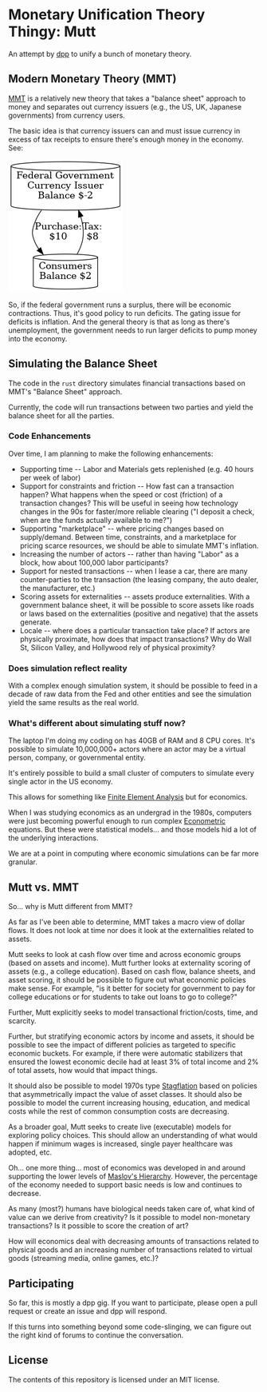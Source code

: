 # Monetary Unification Theory Thingy: Mutt

An attempt by [dpp](https://twitter.com/dpp) to unify
a bunch of monetary theory.

## Modern Monetary Theory (MMT)

[MMT](https://stephaniekelton.com/) is a relatively new theory that takes a
"balance sheet" approach to money and separates out currency issuers (e.g.,
the US, UK, Japanese governments) from currency users.

The basic idea is that currency issuers can and must issue currency in
excess of tax receipts to ensure there's enough money in the economy. See:

<img src='images/flows.png'>

So, if the federal government runs a surplus, there will be economic contractions.
Thus, it's good policy to run deficits. The gating issue for deficits is inflation.
And the general theory is that as long as there's unemployment, the government needs
to run larger deficits to pump money into the economy.

## Simulating the Balance Sheet

The code in the `rust` directory simulates financial transactions
based on MMT's "Balance Sheet" approach.

Currently, the code will run transactions between two parties and yield the
balance sheet for all the parties.

### Code Enhancements

Over time, I am planning to make the following enhancements:

* Supporting time -- Labor and Materials gets replenished (e.g. 40 hours per week of labor)
* Support for constraints and friction -- How fast can a transaction happen? What happens when 
  the speed or cost (friction) of a transaction changes? This will be useful in seeing
  how technology changes in the 90s for faster/more reliable clearing ("I deposit a check,
  when are the funds actually available to me?")
* Supporting "marketplace" -- where pricing changes based on supply/demand. Between time, constraints,
  and a marketplace for pricing scarce resources, we should be able to simulate MMT's inflation.
* Increasing the number of actors -- rather than having "Labor" as a block, how about 100,000 labor participants?
* Support for nested transactions -- when I lease a car, there are many counter-parties to the transaction (the leasing company, the auto dealer, the manufacturer, etc.) 
* Scoring assets for externalities -- assets produce externalities. With a government balance sheet, it
  will be possible to score assets like roads or laws based on the externalities (positive and negative)
  that the assets generate.
* Locale -- where does a particular transaction take place? If actors are physically proximate, 
  how does that impact transactions? Why do Wall St, Silicon Valley, and Hollywood rely of physical proximity?


### Does simulation reflect reality

With a complex enough simulation system, it should be possible to feed in a decade of raw
data from the Fed and other entities and see the simulation yield the same results as the
real world.

### What's different about simulating stuff now?

The laptop I'm doing my coding on has 40GB of RAM and 8 CPU cores. It's possible to simulate
10,000,000+ actors where an actor may be a virtual person, company, or governmental entity.

It's entirely possible to build a small cluster of computers to simulate every single actor
in the US economy.

This allows for something like [Finite Element Analysis](https://en.wikipedia.org/wiki/Finite_element_method)
but for economics.

When I was studying economics as an undergrad in the 1980s, computers were just becoming powerful enough
to run complex [Econometric](https://en.wikipedia.org/wiki/Econometrics) equations. But these were statistical
models... and those models hid a lot of the underlying interactions.

We are at a point in computing where economic simulations can be far more granular.

## Mutt vs. MMT

So... why is Mutt different from MMT?

As far as I've been able to determine, MMT takes a macro view of dollar flows. It does not
look at time nor does it look at the externalities related to assets.

Mutt seeks to look at cash flow over time and across economic groups (based on assets and income).
Mutt further looks at externality scoring of assets (e.g., a college education). Based on cash flow,
balance sheets, and asset scoring, it should be possible to figure out what economic policies
make sense. For example, "is it better for society for government to pay for college educations
or for students to take out loans to go to college?"

Further, Mutt explicitly seeks to model transactional friction/costs, time, and scarcity.

Further, but stratifying economic actors by income and assets, it should be possible to see
the impact of different policies as targeted to specific economic buckets. For example,
if there were automatic stabilizers that ensured the lowest economic decile had at least 3%
of total income and 2% of total assets, how would that impact things.

It should also be possible to model 1970s type [Stagflation](https://en.wikipedia.org/wiki/Stagflation)
based on policies that asymmetrically impact the value of asset classes. It should also be
possible to model the current increasing housing, education, and medical costs while the rest of
common consumption costs are decreasing.

As a broader goal, Mutt seeks to create live (executable) models for exploring policy choices.
This should allow an understanding of what would happen if minimum wages is increased, single
payer healthcare was adopted, etc.

Oh... one more thing... most of economics was developed in and around supporting the lower
levels of [Maslov's Hierarchy](https://en.wikipedia.org/wiki/Maslow%27s_hierarchy_of_needs).
However, the percentage of the economy needed to support basic needs is low and continues to decrease.

As many (most?) humans have biological needs taken care of, what kind of value can we derive from
creativity? Is it possible to model non-monetary transactions? Is it possible to score
the creation of art?

How will economics deal with decreasing amounts of transactions related to physical goods
and an increasing number of transactions related to virtual goods (streaming media, online games, etc.)?

## Participating

So far, this is mostly a dpp gig. If you want to participate, please open a pull request
or create an issue and dpp will respond.

If this turns into something beyond some code-slinging, we can figure out the right kind of forums
to continue the conversation.

## License

The contents of this repository is licensed under an MIT license.